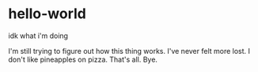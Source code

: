 # hello-world
idk what i'm doing

I'm still trying to figure out how this thing works.
I've never felt more lost. 
I don't like pineapples on pizza.
That's all. 
Bye.
